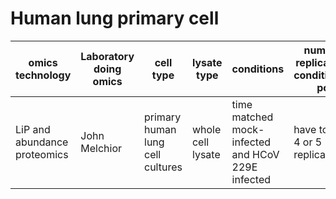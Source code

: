 # Human lung primary cell

|omics technology    |    Laboratory doing omics | cell type | lysate type | conditions    |    number of replicates per condition/time point    |    time points    |    sample collection complete?    |    Mass Spec/Sample analysis complete?    |    Verification studies ongoing?    |    notes    |    metadata |
|---|---|---|---|---|---|---|---|---|---|---|---|
|LiP and abundance proteomics    |    John Melchior    |    primary human lung cell cultures | whole cell lysate | time matched mock-infected and HCoV 229E infected | have to check 4 or 5 replicates | 24 hours post infection | yes | yes | in progress | single donor larger number of cells for each replicate; | There is also transcriptomics data    |    viral titers |
